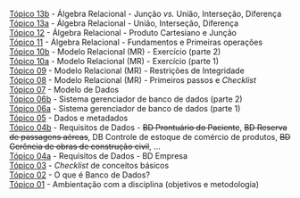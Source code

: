 [Tópico 13b](./topico-13b.md) - Álgebra Relacional - Junção _vs._ União, Interseção, Diferença<br>
[Tópico 13a](./topico-13a.md) - Álgebra Relacional - União, Interseção, Diferença<br>
[Tópico 12](./topico-12.md) - Álgebra Relacional - Produto Cartesiano e Junção<br>
[Tópico 11](./topico-11.md) - Álgebra Relacional - Fundamentos e Primeiras operações<br>
[Tópico 10b](./topico-10b.md) - Modelo Relacional (MR) - Exercício (parte 2)<br>
[Tópico 10a](./topico-10a.md) - Modelo Relacional (MR) - Exercício (parte 1)<br>
[Tópico 09](./topico-09.md) - Modelo Relacional (MR) - Restrições de Integridade<br>
[Tópico 08](./topico-08.md) - Modelo Relacional (MR) - Primeiros passos e _Checklist_<br>
[Tópico 07](./topico-07.md) - Modelo de Dados<br>
[Tópico 06b](./topico-06b.md) - Sistema gerenciador de banco de dados (parte 2)<br>
[Tópico 06a](./topico-06a.md) - Sistema gerenciador de banco de dados (parte 1)<br>
[Tópico 05](./topico-05.md) - Dados e metadados<br>
[Tópico 04b](./topico-04b.md) - Requisitos de Dados - ~~BD Prontuário do Paciente~~, ~~BD Reserva de passagens aéreas~~, DB Controle de estoque de comércio de produtos, ~~BD Gerência de obras de construção civil~~, ...<br>
[Tópico 04a](./topico-04a.md) - Requisitos de Dados - BD Empresa<br>
[Tópico 03](./topico-03.md) - _Checklist_ de conceitos básicos<br>
[Tópico 02](./topico-02.md) - O que é Banco de Dados?<br>
[Tópico 01](./topico-01.md) - Ambientação com a disciplina (objetivos e metodologia)<br>

